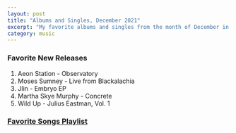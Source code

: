 ```yaml
---
layout: post
title: "Albums and Singles, December 2021"
excerpt: "My favorite albums and singles from the month of December in the 2021st year. "
category: music
---
```


### Favorite New Releases

1. Aeon Station - Observatory
1. Moses Sumney - Live from Blackalachia
1. Jlin - Embryo EP
1. Martha Skye Murphy - Concrete
1. Wild Up - Julius Eastman, Vol. 1

### <a href="https://open.spotify.com/playlist/3NcbtoIv8AuLpTQE6ieVCj" target="_blank" rel="noopener">Favorite Songs Playlist</a>
